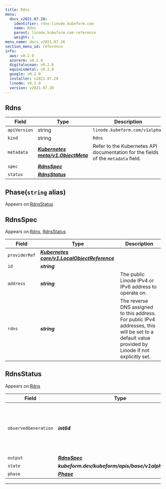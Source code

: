 ```yaml
---
title: Rdns
menu:
  docs_v2021.07.28:
    identifier: rdns-linode.kubeform.com
    name: Rdns
    parent: linode.kubeform.com-reference
    weight: 1
menu_name: docs_v2021.07.28
section_menu_id: reference
info:
  aws: v0.2.0
  azurerm: v0.2.0
  digitalocean: v0.2.0
  equinixmetal: v0.2.0
  google: v0.2.0
  installer: v2021.07.28
  linode: v0.2.0
  version: v2021.07.28
---
```


## Rdns
| Field | Type | Description |
| ------ | ----- | ----------- |
| `apiVersion` | string | `linode.kubeform.com/v1alpha1` |
|    `kind` | string | `Rdns` |
| `metadata` | ***[Kubernetes meta/v1.ObjectMeta](https://v1-18.docs.kubernetes.io/docs/reference/generated/kubernetes-api/v1.18/#objectmeta-v1-meta)***|Refer to the Kubernetes API documentation for the fields of the `metadata` field.|
| `spec` | ***[RdnsSpec](#rdnsspec)***||
| `status` | ***[RdnsStatus](#rdnsstatus)***||
## Phase(`string` alias)

Appears on:[RdnsStatus](#rdnsstatus)

## RdnsSpec

Appears on:[Rdns](#rdns), [RdnsStatus](#rdnsstatus)

| Field | Type | Description |
| ------ | ----- | ----------- |
| `providerRef` | ***[Kubernetes core/v1.LocalObjectReference](https://v1-18.docs.kubernetes.io/docs/reference/generated/kubernetes-api/v1.18/#localobjectreference-v1-core)***||
| `id` | ***string***||
| `address` | ***string***|The public Linode IPv4 or IPv6 address to operate on.|
| `rdns` | ***string***|The reverse DNS assigned to this address. For public IPv4 addresses, this will be set to a default value provided by Linode if not explicitly set.|
## RdnsStatus

Appears on:[Rdns](#rdns)

| Field | Type | Description |
| ------ | ----- | ----------- |
| `observedGeneration` | ***int64***| ***(Optional)*** Resource generation, which is updated on mutation by the API Server.|
| `output` | ***[RdnsSpec](#rdnsspec)***| ***(Optional)*** |
| `state` | ***kubeform.dev/kubeform/apis/base/v1alpha1.State***| ***(Optional)*** |
| `phase` | ***[Phase](#phase)***| ***(Optional)*** |
---

